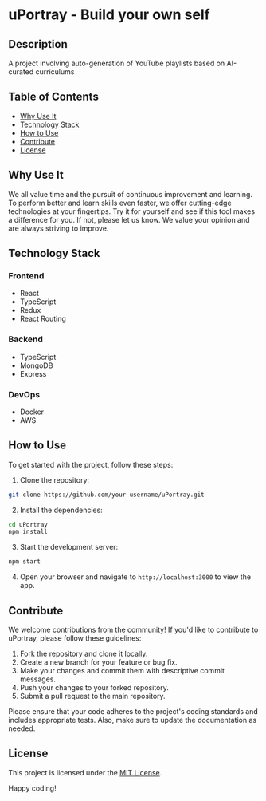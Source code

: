 # uPortray - Build your own self

## Description

A project involving auto-generation of YouTube playlists based on AI-curated curriculums

## Table of Contents

- [Why Use It](#why-use-it)
- [Technology Stack](#technology-stack)
- [How to Use](#how-to-use)
- [Contribute](#contribute)
- [License](#license)

## Why Use It

We all value time and the pursuit of continuous improvement and learning. To perform better and learn skills even faster, we offer cutting-edge technologies at your fingertips. Try it for yourself and see if this tool makes a difference for you. If not, please let us know. We value your opinion and are always striving to improve.

## Technology Stack

### Frontend
- React
- TypeScript
- Redux
- React Routing

### Backend
- TypeScript
- MongoDB
- Express

### DevOps
- Docker
- AWS

## How to Use

To get started with the project, follow these steps:

1. Clone the repository:
  ```bash
  git clone https://github.com/your-username/uPortray.git
  ```

2. Install the dependencies:
  ```bash
  cd uPortray
  npm install
  ```

3. Start the development server:
  ```bash
  npm start
  ```

4. Open your browser and navigate to `http://localhost:3000` to view the app.

## Contribute

We welcome contributions from the community! If you'd like to contribute to uPortray, please follow these guidelines:

1. Fork the repository and clone it locally.
2. Create a new branch for your feature or bug fix.
3. Make your changes and commit them with descriptive commit messages.
4. Push your changes to your forked repository.
5. Submit a pull request to the main repository.

Please ensure that your code adheres to the project's coding standards and includes appropriate tests. Also, make sure to update the documentation as needed.



## License

This project is licensed under the [MIT License](LICENSE).

Happy coding!


